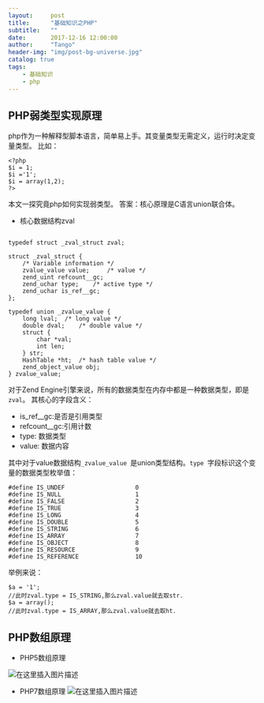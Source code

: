 ```yaml
---
layout:     post
title:      "基础知识之PHP"
subtitle:   ""
date:       2017-12-16 12:00:00
author:     "Tango"
header-img: "img/post-bg-universe.jpg"
catalog: true
tags:   
    - 基础知识
    - php
---  
```


## PHP弱类型实现原理

php作为一种解释型脚本语言，简单易上手。其变量类型无需定义，运行时决定变量类型。
比如：

```
<?php
$i = 1;
$i ='1';
$i = array(1,2);
?>

```

本文一探究竟php如何实现弱类型。
答案：核心原理是C语言union联合体。

- 核心数据结构zval

```

typedef struct _zval_struct zval;  
   
struct _zval_struct {  
    /* Variable information */  
    zvalue_value value;     /* value */  
    zend_uint refcount__gc;  
    zend_uchar type;    /* active type */  
    zend_uchar is_ref__gc;  
};  
   
typedef union _zvalue_value {  
    long lval;  /* long value */  
    double dval;    /* double value */  
    struct {  
        char *val;  
        int len;  
    } str;  
    HashTable *ht;  /* hash table value */  
    zend_object_value obj;  
} zvalue_value;
```

对于Zend Engine引擎来说，所有的数据类型在内存中都是一种数据类型，即是`zval`。
其核心的字段含义：

- is_ref__gc:是否是引用类型
- refcount__gc:引用计数
- type: 数据类型
- value: 数据内容

其中对于value数据结构`_zvalue_value `是union类型结构。`type `字段标识这个变量的数据类型枚举值：

```
#define IS_UNDEF                    0
#define IS_NULL                     1
#define IS_FALSE                    2
#define IS_TRUE                     3
#define IS_LONG                     4
#define IS_DOUBLE                   5
#define IS_STRING                   6
#define IS_ARRAY                    7
#define IS_OBJECT                   8
#define IS_RESOURCE                 9
#define IS_REFERENCE                10

```
举例来说：

```
$a = '1';  
//此时zval.type = IS_STRING,那么zval.value就去取str.  
$a = array();  
//此时zval.type = IS_ARRAY,那么zval.value就去取ht.
```

## PHP数组原理
- PHP5数组原理

![在这里插入图片描述](https://img-blog.csdnimg.cn/20200713204018272.png?x-oss-process=image/watermark,type_ZmFuZ3poZW5naGVpdGk,shadow_10,text_aHR0cHM6Ly9ibG9nLmNzZG4ubmV0L3UwMTMyOTE4MTg=,size_16,color_FFFFFF,t_70)

- PHP7数组原理
![在这里插入图片描述](https://img-blog.csdnimg.cn/2020071320401851.png?x-oss-process=image/watermark,type_ZmFuZ3poZW5naGVpdGk,shadow_10,text_aHR0cHM6Ly9ibG9nLmNzZG4ubmV0L3UwMTMyOTE4MTg=,size_16,color_FFFFFF,t_70)
